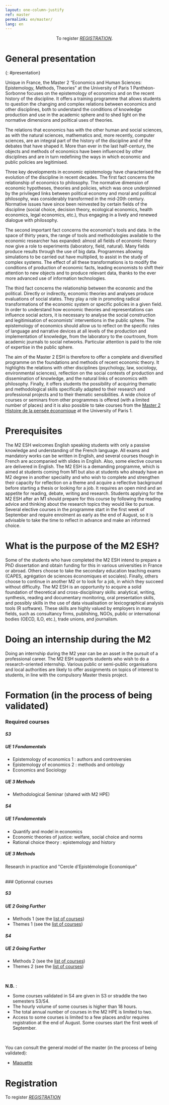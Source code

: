 ```yaml
---
layout: one-column-justify
ref: master
permalink: en/master/
lang: en
---
```


<center>
To register <i class="fas fa-hand-point-right"></i> <i> <a href="https://ecandidat.univ-paris1.fr/ecandidat/">REGISTRATION</a></i>.
</center>

# General presentation
{: #presentation}

Unique in France, the Master 2 “Economics and Human Sciences: Epistemology, Methods, Theories” at the University of Paris 1 Panthéon-Sorbonne focuses on the epistemology of economics and on the recent history of the discipline. It offers a training programme that allows students to question the changing and complex relations between economics and other disciplines, both to understand the conditions of knowledge production and use in the academic sphere and to shed light on the normative dimensions and political uses of theories.

The relations that economics has with the other human and social sciences, as with the natural sciences, mathematics and, more recently, computer sciences, are an integral part of the history of the discipline and of the debates that have shaped it. More than ever in the last half-century, the objects and methods of economics have been influenced by other disciplines and are in turn redefining the ways in which economic and public policies are legitimised.

Three key developments in economic epistemology have characterised the evolution of the discipline in recent decades.
The first fact concerns the relationship of economics to philosophy. The normative dimension of economic hypotheses, theories and policies, which was once underpinned by the privileged links between political economy and moral and political philosophy, was considerably transformed in the mid-20th century. Normative issues have since been reinvested by certain fields of the discipline (social choice, decision theory, ecological economics, health economics, legal economics, etc.), thus engaging in a lively and renewed dialogue with philosophy.

The second important fact concerns the economist's tools and data. In the space of thirty years, the range of tools and methodologies available to the economic researcher has expanded: almost all fields of economic theory now give a role to experiments (laboratory, field, natural). Many fields produce results through the use of big data. Programmes allowing simulations to be carried out have multiplied, to assist in the study of complex systems. The effect of all these transformations is to modify the conditions of production of economic facts, leading economists to shift their attention to new objects and to produce relevant data, thanks to the ever more advanced use of information technologies.

The third fact concerns the relationship between the economic and the political. Directly or indirectly, economic theories and analyses produce evaluations of social states. They play a role in promoting radical transformations of the economic system or specific policies in a given field. In order to understand how economic theories and representations can influence social actors, it is necessary to analyse the social construction and legitimisation of economists’ interventions in the public sphere. The epistemology of economics should allow us to reflect on the specific roles of language and narrative devices at all levels of the production and implementation of knowledge, from the laboratory to the courtroom, from academic journals to social networks. Particular attention is paid to the role of expertise in the public sphere.

The aim of the Master 2 ESH is therefore to offer a complete and diversified programme on the foundations and methods of recent economic theory. It highlights the relations with other disciplines (psychology, law, sociology, environmental sciences), reflection on the social contexts of production and dissemination of knowledge, and the natural links of economics with philosophy. Finally, it offers students the possibility of acquiring thematic and methodological skills specifically adapted to their research and professional projects and to their thematic sensibilities. A wide choice of courses or seminars from other programmes is offered (with a limited number of places) and it is also possible to take courses from the [Master 2 Histoire de la pensée économique](https://formations.pantheonsorbonne.fr/fr/catalogue-des-formations/master-M/master-sciences-economiques-et-sociales-KBUS90N2/master-parcours-histoire-de-la-pensee-economique-hpe-KBUSBEIU.html) at the University of Paris 1.

# Prerequisites

The M2 ESH welcomes English speaking students with only a passive knowledge and understanding of the French language. All exams and mandatory works can be written in English, and several courses though in French are accompanied with slides in English. Also, some elective courses are delivered in English. The M2 ESH is a demanding programme, which is aimed at students coming from M1 but also at students who already have an M2 degree in another speciality and who wish to complete and strengthen their capacity for reflection on a theme and acquire a reflective background before starting a thesis or looking for a job. It requires an open mind and an appetite for reading, debate, writing and research. Students applying for the M2 ESH after an M1 should prepare for this course by following the reading advice and thinking about the research topics they would like to pursue. Several elective courses in the programme start in the first week of September and require enrolment as early as the end of August, so it is advisable to take the time to reflect in advance and make an informed choice.

# What is the purpose of the M2 ESH?

Some of the students who have completed the M2 ESH intend to prepare a PhD dissertation and obtain funding for this in various universities in France or abroad. Others choose to take the secondary education teaching exams (CAPES, agrégation de sciences économiques et sociales). Finally, others choose to continue in another M2 or to look for a job, in which they succeed without difficulty. The M2 ESH is an opportunity to acquire a solid foundation of theoretical and cross-disciplinary skills: analytical, writing, synthesis, reading and documentary monitoring, oral presentation skills, and possibly skills in the use of data visualisation or lexicographical analysis tools (R software). These skills are highly valued by employers in many fields, such as consultancy firms, publishing, NGOs, public or international bodies (OECD, ILO, etc.), trade unions, and journalism.


# Doing an internship during the M2

Doing an internship during the M2 year can be an asset in the pursuit of a professional career. The M2 ESH supports students who wish to do a research-oriented internship. Various public or semi-public organisations and local authorities are likely to offer assignments on topics of interest to students, in line with the compulsory Master thesis project.

# Formation (in the process of being validated)

### Required courses

##### **S3**

##### UE 1 Fondamentals

- Epistemology of economics 1 : authors and controversies
- Epistemology of economics 2 : methods and ontology
- Economics and Sociology

##### UE 3 Methods

- Methodological Seminar (shared with M2 HPE)

##### **S4**

##### UE 1 Fondamentals

- Quantify and model in economics
- Economic theories of justice: welfare, social choice and norms
- Rational choice theory : epistemology and history

##### UE 3 Methods
Research in practice and "Cercle d'Epistémologie Economique"

<br>
### Optionnal courses

##### **S3**

##### UE 2 Going Further

- Methods 1 (see the [list of courses](/en/course))
- Themes 1 (see the [list of courses](/en/course))

##### **S4**

##### UE 2 Going Further

- Methods 2 (see the [list of courses](/en/course))
- Themes 2 (see the [list of courses](/en/course))


<br>

**N.B.** :

- Some courses validated in S4 are given in S3 or straddle the two semesters S3/S4.
- The hourly volume of some courses is higher than 18 hours.
- The total annual number of courses in the M2 HPE is limited to two.
- Access to some courses is limited to a few places and/or requires registration at the end of August. Some courses start the first week of September.

<br>

You can consult the general model of the master (in the process of being validated):

- [Maquette](/assets/pdf/maquette.pdf)


# Registration

To register <i class="fas fa-hand-point-right"></i> <i><a href="https://ecandidat.univ-paris1.fr/ecandidat/">REGISTRATION</a></i>
